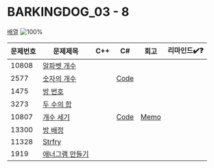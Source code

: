 # BARKINGDOG_03 - 8

[배열](https://github.com/encrypted-def/basic-algo-lecture/blob/master/workbook/0x03.md)
![100%](https://progress-bar.xyz/2/?scale=8&title=progress&width=500&color=babaca&suffix=/8)

| 문제번호 | 문제제목                               | C++ | C#  | 회고 | 리마인드✔️❓ |
| -------- | -------------------------------------- | --- | --- | ---- | ------------ |
| 10808    | [알파벳 개수](https://boj.kr/10808)    |     |     |      |              |
| 2577     | [숫자의 개수](https://boj.kr/2577)     |   | [Code](../Baekjoon/Bronze/2577.cs) |   |              |
| 1475     | [방 번호](https://boj.kr/1475)         |     |     |      |              |
| 3273     | [두 수의 합](https://boj.kr/3273)      |     |     |      |              |
| 10807    | [개수 세기](https://boj.kr/10807)      |   | [Code](../Baekjoon/Bronze/10807.cs) | [Memo](../Baekjoon/Bronze/10807.md) |              |
| 13300    | [방 배정](https://boj.kr/13300)        |     |     |      |              |
| 11328    | [Strfry](https://boj.kr/11328)         |     |     |      |              |
| 1919     | [애너그램 만들기](https://boj.kr/1919) |     |     |      |              |
